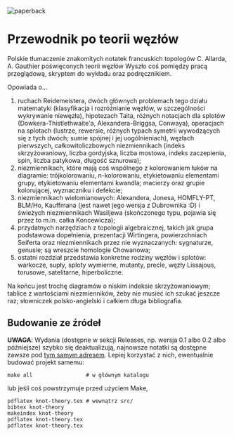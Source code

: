 ![paperback](https://i.imgur.com/EyZXqrD.jpg)
# Przewodnik po teorii węzłów
Polskie tłumaczenie znakomitych notatek francuskich topologów C. Allarda, A. Gauthier poświęconych teorii węzłów
Wyszło coś pomiędzy pracą przeglądową, skryptem do wykładu oraz podręcznikiem.

Opowiada o...
1. ruchach Reidemeistera, dwóch głównych problemach tego działu matematyki (klasyfikacja i rozróżnianie węzłów, w szczególności wykrywanie niewęzła), hipotezach Taita, różnych notacjach dla splotów (Dowkera-Thistlethwaite'a, Alexandera-Briggsa, Conwaya), operacjach na splotach (lustrze, rewersie, różnych typach symetrii wywodzących się z tych dwóch; sumie spójnej i jej uogólnieniach), węzłach pierwszych, całkowitoliczbowych niezmiennikach (indeks skrzyżowaniowy, liczba gordyjska, liczba mostowa, indeks zaczepienia, spin, liczba patykowa, długość sznurowa);
2. niezmiennikach, które mają coś wspólnego z kolorowaniem łuków na diagramie: trójkolorowaniu, n-kolorowaniu, etykietowaniu elementami grupy, etykietowaniu elementami kwandla; macierzy oraz grupie kolorującej, wyznaczniku i defekcie;
3. niezmiennikach wielomianowych: Alexandera, Jonesa, HOMFLY-PT, BLM/Ho, Kauffmana (jest nawet jego wersja z Dubrownika :D) i świeżych niezmiennikach Wasiljewa (skończonego typu, pojawia się przez to m.in. całka Koncewicza);
4. przydatnych narzędziach z topologii algebraicznej, takich jak grupa podstawowa dopełnienia, prezentacji Wirtingera, powierzchniach Seiferta oraz niezmiennikach przez nie wyznaczanych: sygnaturze, genusie; są wreszcie homologie Chowanowa;
5. ostatni rozdział przedstawia konkretne rodziny węzłów i splotów: warkocze, supły, sploty wymierne, mutanty, precle, węzły Lissajous, torusowe, satelitarne, hiperboliczne.

Na końcu jest trochę diagramów o niskim indeksie skrzyżowaniowym; tablice z wartościami niezmienników, żeby nie musieć ich szukać jeszcze raz; słowniczek polsko-angielski i całkiem długa bibliografia.


## Budowanie ze źródeł

**UWAGA**: Wydania (dostępne w sekcji Releases, np. wersja 0.1 albo 0.2 albo późniejsze) szybko się deaktualizują, najnowsze notatki są dostępne zawsze pod [tym samym adresem](http://www.math.uni.wroc.pl/~s265342/files/knot-theory.pdf).
Lepiej korzystać z nich, ewentualnie budować projekt samemu:
```
make all                 # w głównym katalogu
```
lub jeśli coś powstrzymuje przed użyciem Make,
```
pdflatex knot-theory.tex # wewnątrz src/
bibtex knot-theory
makeindex knot-theory
pdflatex knot-theory.tex
pdflatex knot-theory.tex
```

